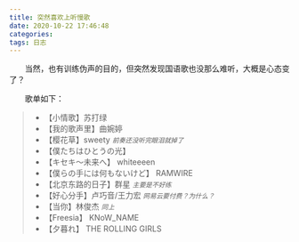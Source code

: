```yaml
---
title: 突然喜欢上听慢歌
date: 2020-10-22 17:46:48
categories:
tags: 日志
---
```

&emsp;&emsp;当然，也有训练伪声的目的，但突然发现国语歌也没那么难听，大概是心态变了？

<!-- more -->

&emsp;&emsp;歌单如下：

> + 【小情歌】苏打绿 
> + 【我的歌声里】曲婉婷
> + 【樱花草】sweety <small>*前奏还没听完眼泪就掉了*</small>
> + 【僕たちはひとうの光】
> + 【キセキ～未来へ】 whiteeeen
> + 【僕らの手には何もないけど】 RAMWIRE
> + 【北京东路的日子】群星 <small>*主要是不好练*</small>
> + 【好心分手】卢巧音/王力宏 <small>*网易云要付费？为什么？*</small>
> + 【当你】林俊杰 <small>*同上*</small>
> + 【Freesia】 KNoW_NAME 
> + 【夕暮れ】 THE ROLLING GIRLS